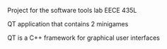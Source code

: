 Project for the software tools lab EECE 435L

QT application that contains 2 minigames

QT is a C++ framework for graphical user interfaces
